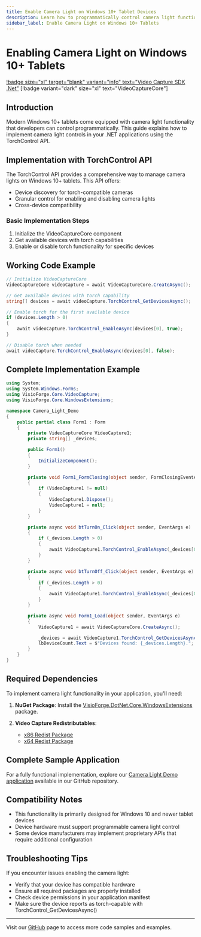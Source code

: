 ```yaml
---
title: Enable Camera Light on Windows 10+ Tablet Devices
description: Learn how to programmatically control camera light functionality on Windows 10+ tablets in .NET applications. This guide includes C# code examples, required packages, and implementation steps for developers working with video capture capabilities.
sidebar_label: Enable Camera Light on Windows 10+ Tablets
---
```


# Enabling Camera Light on Windows 10+ Tablets

[!badge size="xl" target="blank" variant="info" text="Video Capture SDK .Net"](https://www.visioforge.com/video-capture-sdk-net) [!badge variant="dark" size="xl" text="VideoCaptureCore"]

## Introduction

Modern Windows 10+ tablets come equipped with camera light functionality that developers can control programmatically. This guide explains how to implement camera light controls in your .NET applications using the TorchControl API.

## Implementation with TorchControl API

The TorchControl API provides a comprehensive way to manage camera lights on Windows 10+ tablets. This API offers:

- Device discovery for torch-compatible cameras
- Granular control for enabling and disabling camera lights
- Cross-device compatibility

### Basic Implementation Steps

1. Initialize the VideoCaptureCore component
2. Get available devices with torch capabilities
3. Enable or disable torch functionality for specific devices

## Working Code Example

```cs
// Initialize VideoCaptureCore
VideoCaptureCore videoCapture = await VideoCaptureCore.CreateAsync();

// Get available devices with torch capability
string[] devices = await videoCapture.TorchControl_GetDevicesAsync();

// Enable torch for the first available device
if (devices.Length > 0)
{
    await videoCapture.TorchControl_EnableAsync(devices[0], true);
}

// Disable torch when needed
await videoCapture.TorchControl_EnableAsync(devices[0], false);
```

## Complete Implementation Example

```cs
using System;
using System.Windows.Forms;
using VisioForge.Core.VideoCapture;
using VisioForge.Core.WindowsExtensions;

namespace Camera_Light_Demo
{
    public partial class Form1 : Form
    {
        private VideoCaptureCore VideoCapture1;
        private string[] _devices;

        public Form1()
        {
            InitializeComponent();
        }

        private void Form1_FormClosing(object sender, FormClosingEventArgs e)
        {
            if (VideoCapture1 != null)
            {
                VideoCapture1.Dispose();
                VideoCapture1 = null;
            }
        }

        private async void btTurnOn_Click(object sender, EventArgs e)
        {
            if (_devices.Length > 0)
            {
                await VideoCapture1.TorchControl_EnableAsync(_devices[0], true);
            }
        }

        private async void btTurnOff_Click(object sender, EventArgs e)
        {
            if (_devices.Length > 0)
            {
                await VideoCapture1.TorchControl_EnableAsync(_devices[0], false);
            }
        }

        private async void Form1_Load(object sender, EventArgs e)
        {
            VideoCapture1 = await VideoCaptureCore.CreateAsync();

            _devices = await VideoCapture1.TorchControl_GetDevicesAsync();
            lbDeviceCount.Text = $"Devices found: {_devices.Length}.";
        }
    }
}
```

## Required Dependencies

To implement camera light functionality in your application, you'll need:

1. **NuGet Package**: Install the [VisioForge.DotNet.Core.WindowsExtensions](https://www.nuget.org/packages/VisioForge.DotNet.Core.WindowsExtensions) package.

2. **Video Capture Redistributables**:
   - [x86 Redist Package](https://www.nuget.org/packages/VisioForge.DotNet.Core.Redist.VideoCapture.x86/)
   - [x64 Redist Package](https://www.nuget.org/packages/VisioForge.DotNet.Core.Redist.VideoCapture.x64/)

## Complete Sample Application

For a fully functional implementation, explore our [Camera Light Demo application](https://github.com/visioforge/.Net-SDK-s-samples/tree/master/Video%20Capture%20SDK/WinForms/CSharp/Camera%20Light%20Demo) available in our GitHub repository.

## Compatibility Notes

- This functionality is primarily designed for Windows 10 and newer tablet devices
- Device hardware must support programmable camera light control
- Some device manufacturers may implement proprietary APIs that require additional configuration

## Troubleshooting Tips

If you encounter issues enabling the camera light:

- Verify that your device has compatible hardware
- Ensure all required packages are properly installed
- Check device permissions in your application manifest
- Make sure the device reports as torch-capable with TorchControl_GetDevicesAsync()

---

Visit our [GitHub](https://github.com/visioforge/.Net-SDK-s-samples) page to access more code samples and examples.
